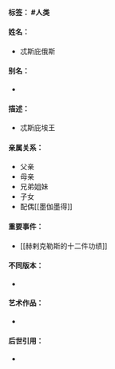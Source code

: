 #### 标签： #人类
#### 姓名：
- 忒斯庇俄斯
#### 别名：
- 
#### 描述：
- 忒斯庇埃王
#### 亲属关系：
- 父亲
- 母亲
- 兄弟姐妹
- 子女
- 配偶[[墨伽墨得]]
#### 重要事件：
- [[赫剌克勒斯的十二件功绩]]
#### 不同版本：
- 
#### 艺术作品：
- 
#### 后世引用：
- 